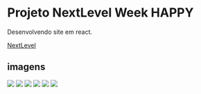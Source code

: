 <h1>Projeto NextLevel Week <b>HAPPY</b></h1>

Desenvolvendo site em react.

[NextLevel](https://nextlevelweek.com/)

<h2>imagens</h2>

![](https://i.imgur.com/4SMZ7Hm.png)
![](https://i.imgur.com/dgNDWJ1.png)
![](https://i.imgur.com/Gqz0QMB.png)
![](https://i.imgur.com/0FTQLD6.png)
![](https://i.imgur.com/4PfO4YI.png)
![](https://i.imgur.com/p0gac8Q.png)
